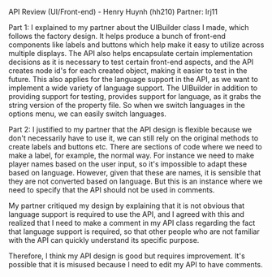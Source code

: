 API Review (UI/Front-end) - Henry Huynh (hh210)
Partner: lrj11

Part 1: 
I explained to my partner about the UIBuilder class I made, which follows the factory design. It helps produce
a bunch of front-end components like labels and buttons which help make it easy to utilize across multiple displays. The API 
also helps encapsulate certain implementation decisions as it is necessary to test certain front-end aspects, and the API creates node id's for each
created object, making it easier to test in the future. This also applies for the language support in the API, as we want to implement a wide variety of language support.
The UIBuilder in addition to providing support for testing, provides support for language, as it grabs the string version of the property file. So when we switch languages in the options menu, we can easily switch languages.


Part 2:
I justified to my partner that the API design is flexible because we don't necessarily have to use it, we can still rely on the original methods to create labels and buttons etc.
There are sections of code where we need to make a label, for example, the normal way. For instance we need to make player names based on the user input, so it's impossible to adapt these based on language. 
However, given that these are names, it is sensible that they are not converted based on language. But this is an instance where we need to specify that the API should not be used in comments.

My partner critiqued my design by explaining that it is not obvious that language support is required to use the API, and I agreed with this and realized that 
I need to make a comment in my API class regarding the fact that language support is required, so that other people who are not familiar with the API can quickly understand
its specific purpose.

Therefore, I think my API design is good but requires improvement. It's possible that it is misused because I need to edit my API to have comments.

